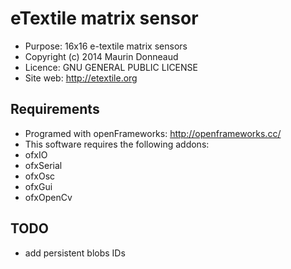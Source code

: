 # eTextile matrix sensor
- Purpose: 16x16 e-textile matrix sensors
- Copyright (c) 2014 Maurin Donneaud
- Licence: GNU GENERAL PUBLIC LICENSE
- Site web: http://etextile.org

## Requirements
- Programed with openFrameworks: http://openframeworks.cc/
- This software requires the following addons:
 - ofxIO
 - ofxSerial
 - ofxOsc
 - ofxGui
 - ofxOpenCv

## TODO
- add persistent blobs IDs
